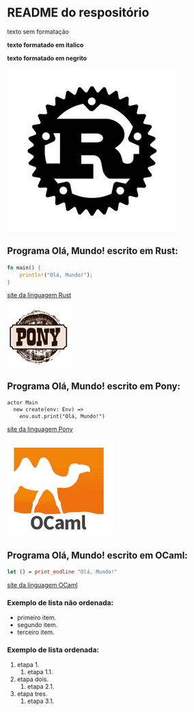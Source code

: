 # README do respositório
texto sem formatação

__texto formatado em italico__

**texto formatado em negrito**

![Rust Lang Logo](./rust-logo.png)
## Programa Olá, Mundo! escrito em Rust:
```rust
fn main() {
	println!("Olá, Mundo!");
}
```
[site da linguagem Rust](https://www.rust-lang.org/)

![Pony Lang Logo](./ponylang-logo.png)
## Programa Olá, Mundo! escrito em Pony:
```pony
actor Main
  new create(env: Env) =>
    env.out.print("Olá, Mundo!")
```
[site da linguagem Pony](https://www.ponylang.io/)

![OCaml Logo](./ocaml-logo.png)
## Programa Olá, Mundo! escrito em OCaml:
```ocaml
let () = print_endline "Olá, Mundo!"
```
[site da linguagem OCaml](https://www.ocaml.org/)

### Exemplo de lista não ordenada:
* primeiro item.
* segundo item.
* terceiro item.

### Exemplo de lista ordenada:
1. etapa 1.
	1. etapa 1.1.
1. etapa dois.
	1. etapa 2.1.
1. etapa tres.
	1. etapa 3.1.

